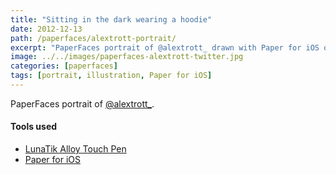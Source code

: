 ```yaml
---
title: "Sitting in the dark wearing a hoodie"
date: 2012-12-13
path: /paperfaces/alextrott-portrait/
excerpt: "PaperFaces portrait of @alextrott_ drawn with Paper for iOS on an iPad."
image: ../../images/paperfaces-alextrott-twitter.jpg
categories: [paperfaces]
tags: [portrait, illustration, Paper for iOS]
---
```


PaperFaces portrait of [@alextrott_](https://twitter.com/alextrott_).

#### Tools used

- [LunaTik Alloy Touch Pen](https://www.amazon.com/gp/product/B00821TR7G/ref=as_li_ss_tl?ie=UTF8&tag=mademist-20&linkCode=as2&camp=1789&creative=390957&creativeASIN=B00821TR7G)
- [Paper for iOS](https://paper.bywetransfer.com/)
